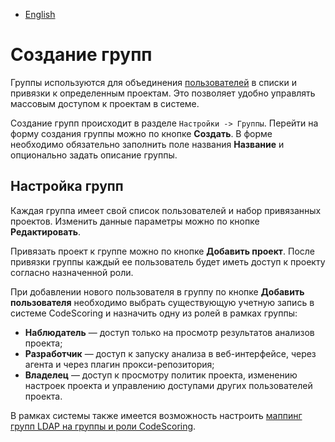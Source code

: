 - [English](../../../on-premise/how-to/groups.en/)

# Создание групп

Группы используются для объединения [пользователей](/on-premise/how-to/users) в списки и привязки к определенным проектам. Это позволяет удобно управлять массовым доступом к проектам в системе.

Создание групп происходит в разделе `Настройки -> Группы`. Перейти на форму создания группы можно по кнопке **Создать**. В форме необходимо обязательно заполнить поле названия **Название** и опционально задать описание группы.

## Настройка групп

Каждая группа имеет свой список пользователей и набор привязанных проектов. Изменить данные параметры можно по кнопке **Редактировать**.

Привязать проект к группе можно по кнопке **Добавить проект**. После привязки группы каждый ее пользователь будет иметь доступ к проекту согласно назначенной роли.

При добавлении нового пользователя в группу по кнопке **Добавить пользователя** необходимо выбрать существующую учетную запись в системе CodeScoring и назначить одну из ролей в рамках группы:

- **Наблюдатель** — доступ только на просмотр результатов анализов проекта;
- **Разработчик** — доступ к запуску анализа в веб-интерфейсе, через агента и через плагин прокси-репозитория;
- **Владелец** — доступ к просмотру политик проекта, изменению настроек проекта и управлению доступами других пользователей проекта.

В рамках системы также имеется возможность настроить [маппинг групп LDAP на группы и роли CodeScoring](/on-premise/how-to/ldap-settings/#ldap-codescoring-mapping-groups).

